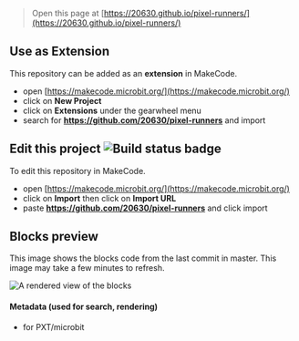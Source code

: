 
> Open this page at [https://20630.github.io/pixel-runners/](https://20630.github.io/pixel-runners/)

## Use as Extension

This repository can be added as an **extension** in MakeCode.

* open [https://makecode.microbit.org/](https://makecode.microbit.org/)
* click on **New Project**
* click on **Extensions** under the gearwheel menu
* search for **https://github.com/20630/pixel-runners** and import

## Edit this project ![Build status badge](https://github.com/20630/pixel-runners/workflows/MakeCode/badge.svg)

To edit this repository in MakeCode.

* open [https://makecode.microbit.org/](https://makecode.microbit.org/)
* click on **Import** then click on **Import URL**
* paste **https://github.com/20630/pixel-runners** and click import

## Blocks preview

This image shows the blocks code from the last commit in master.
This image may take a few minutes to refresh.

![A rendered view of the blocks](https://github.com/20630/pixel-runners/raw/master/.github/makecode/blocks.png)

#### Metadata (used for search, rendering)

* for PXT/microbit
<script src="https://makecode.com/gh-pages-embed.js"></script><script>makeCodeRender("{{ site.makecode.home_url }}", "{{ site.github.owner_name }}/{{ site.github.repository_name }}");</script>
